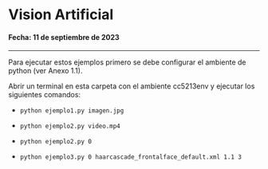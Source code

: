 # Vision Artificial
#### Fecha: 11 de septiembre de 2023

-----------------------------------------------
Para ejecutar estos ejemplos primero se debe configurar el ambiente de python (ver Anexo 1.1).

Abrir un terminal en esta carpeta con el ambiente cc5213env y ejecutar los siguientes comandos:

 * `python ejemplo1.py imagen.jpg`

 * `python ejemplo2.py video.mp4`

 * `python ejemplo2.py 0`

 * `python ejemplo3.py 0 haarcascade_frontalface_default.xml 1.1 3`
